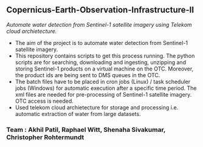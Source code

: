 Copernicus-Earth-Observation-Infrastructure-II
--------------------------------------------------
*Automate water detection from Sentinel-1 satellite imagery using Telekom cloud archietecture.*

* The aim of the project is to automate water detection from Sentinel-1 satellite imagery.
* This repository contains scripts to get this process running. The python scripts are for searching, downloading and ingesting, unzipping and storing Sentinel-1 products on a virtual machine on the OTC. Moreover, the product ids are being sent to DMS queues in the OTC.  
* The batch files have to be placed in cron jobs (Linux) / task scheduler jobs (Windows) for automatic execution after a specific time period. The xml files are needed for pre-processing of Sentinel-1 satellite imagery.
OTC access is needed.
* Used telekom cloud archietecture for storage and processing i.e. automatic extraction of water from large datasets.

### Team : Akhil Patil, Raphael Witt, Shenaha Sivakumar, Christopher Rohtermundt
